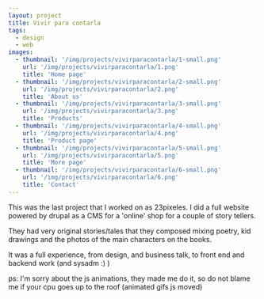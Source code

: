 ```yaml
---
layout: project
title: Vivir para contarla
tags:
  - design
  - web
images:
  - thumbnail: '/img/projects/vivirparacontarla/1-small.png'
    url: '/img/projects/vivirparacontarla/1.png'
    title: 'Home page'
  - thumbnail: '/img/projects/vivirparacontarla/2-small.png'
    url: '/img/projects/vivirparacontarla/2.png'
    title: 'About us'
  - thumbnail: '/img/projects/vivirparacontarla/3-small.png'
    url: '/img/projects/vivirparacontarla/3.png'
    title: 'Products'
  - thumbnail: '/img/projects/vivirparacontarla/4-small.png'
    url: '/img/projects/vivirparacontarla/4.png'
    title: 'Product page'
  - thumbnail: '/img/projects/vivirparacontarla/5-small.png'
    url: '/img/projects/vivirparacontarla/5.png'
    title: 'More page'
  - thumbnail: '/img/projects/vivirparacontarla/6-small.png'
    url: '/img/projects/vivirparacontarla/6.png'
    title: 'Contact'
---
```


This was the last project that I worked on as 23pixeles. I did a full website
powered by drupal as a CMS for a 'online' shop for a couple of story tellers.

They had very original stories/tales that they composed mixing poetry, kid
drawings and the photos of the main characters on the books.

It was a full experience, from design, and business talk, to front end and
backend work (and sysadm :) )

ps: I'm sorry about the js animations, they made me do it, so do not blame me
if your cpu goes up to the roof (animated gifs js moved)

